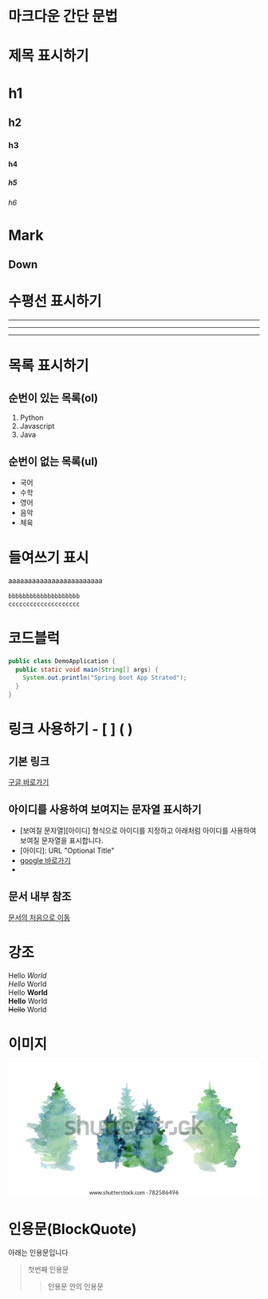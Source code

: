 # 마크다운 간단 문법
# 제목 표시하기
# h1
## h2
### h3
#### h4
##### h5
###### h6

Mark
====
Down
----

# 수평선 표시하기
---
***
___

# 목록 표시하기
## 순번이 있는 목록(ol)
1. Python
2. Javascript
3. Java

## 순번이 없는 목록(ul)
- 국어
- 수학
- 영어
- 음악
- 체육

# 들여쓰기 표시
aaaaaaaaaaaaaaaaaaaaaaaa  

    bbbbbbbbbbbbbbbbbbbb  
    cccccccccccccccccccc  

# 코드블럭
```java
public class DemoApplication {
  public static void main(String[] args) {
    System.out.println("Spring boot App Strated");
  }
}
```

# 링크 사용하기 - [ ] ( )

## 기본 링크
[구글 바로가기](http://google.com)

## 아이디를 사용하여 보여지는 문자열 표시하기
- \[보여질 문자열][아이디] 형식으로 아이디를 지정하고 아래처럼 아이디를 사용하여 보여질 문자열을 표시합니다.
- \[아이디]: URL "Optional Title"
- [google 바로가기][google]
- [google]: http://google.com "google 사이트로 이동"

## 문서 내부 참조
[문서의 처음으로 이동](#마크다운-간단-문법)

# 강조
Hello *World*  
_Hello_ World  
Hello **World**  
__Hello__ World  
~~Hello~~ World

# 이미지
<img src="watercolor-sample-782586496.webp" alt="샘플 이미지" title="수채화 풍경">

# 인용문(BlockQuote)
아래는 인용문입니다
> 첫번째 인용문
>> 인용문 안의 인용문
